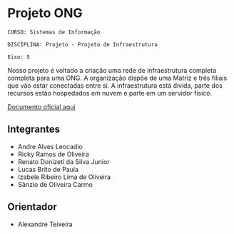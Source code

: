 # Projeto ONG

`CURSO: Sistemas de Informação`

`DISCIPLINA: Projeto - Projeto de Infraestrutura`

`Eixo: 5`

Nosso projeto é voltado a criação uma rede de infraestrutura completa completa para uma ONG. A organização dispõe de uma Matriz e três filiais que vão estar conectadas entre si. A infraestrutura está divida, parte dos recursos estão hospedados em nuvem e parte em um servidor físico.

[Documento oficial aqui](https://github.com/ICEI-PUC-Minas-PMV-SI/pmv-si-2023-2-pe5-t2-ong/blob/main/docs/entrega_documento_4.1.pdf)

## Integrantes

* Andre Alves Leocadio
* Ricky Ramos de Oliveira
* Renato Donizeti da Silva Junior
* Lucas Brito de Paula
* Izabele Ribeiro Lima de Oliveira
* Sânzio de Oliveira Carmo

## Orientador

* Alexandre Teixeira


